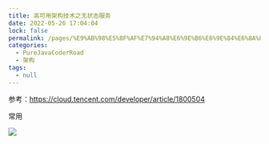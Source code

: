```yaml
---
title: 高可用架构技术之无状态服务
date: 2022-05-26 17:04:04
lock: false
permalink: /pages/%E9%AB%98%E5%8F%AF%E7%94%A8%E6%9E%B6%E6%9E%84%E6%8A%80%E6%9C%AF%E4%B9%8B%E6%97%A0%E7%8A%B6%E6%80%81%E6%9C%8D%E5%8A%A1
categories: 
  - PureJavaCoderRoad
  - 架构
tags: 
  - null
---
```

参考：https://cloud.tencent.com/developer/article/1800504



常用

![](F:\笔记\PureJavaCoderRoad（Java基础教程）\docs\articles\架构\picture\image-20220302135109186.png)